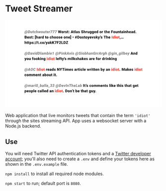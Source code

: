 # Tweet Streamer

![Site demo](/demo.jpg)

Web application that live monitors tweets that contain the term `'idiot'` through the sites streaming API. App uses a websocket server with a Node.js backend.

## Use
You will need Twitter API authentication tokens and a [Twitter developer account](https://developer.twitter.com/); you'll also need to create a `.env` and define your tokens here as shown in the `.env.example` file.

`npm install` to install all required node modules.

`npm start` to run; default port is `8080`.